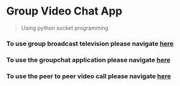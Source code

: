 # Group Video Chat App

> Using python socket programming

### To use group broadcast television please navigate [here](./broadcast_television)

### To use the groupchat application please navigate [here](./chatroom)

### To use the peer to peer video call please navigate [here](./twoWayComm)
